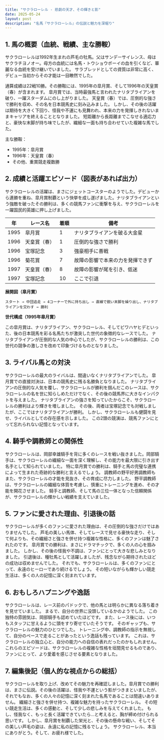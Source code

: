 ```yaml
---
title: "サクラローレル - 悲劇の天才、その輝きと影"
date: 2025-05-24
layout: post
description: "名馬『サクラローレル』の伝説と魅力を深堀り"
---
```


## 1. 馬の概要（血統、戦績、主な勝鞍）

サクラローレルは1992年生まれの芦毛の牡馬。父はサンデーサイレンス、母はサクラチヨノオー。母方の血統には名馬・トウショウボーイの血を引くなど、華麗なる血統を受け継いでいました。  サラブレッドとしての資質は非常に高く、デビュー当初からその才能は一目瞭然でした。

通算成績は22戦10勝。その勝鞍には、1995年の皐月賞、そして1996年の天皇賞（春）が含まれます。  皐月賞では、当時最強馬と言われたナリタブライアンを破り、一躍スターダムにのし上がりました。  天皇賞（春）では、圧倒的な強さで勝利を収め、その名を日本競馬史に刻み込みました。 しかし、その後の活躍は期待を大きく下回り、怪我や不運にも見舞われ、本来の力を発揮しきれないままキャリアを終えることとなりました。  短距離から長距離までこなせる適応力と、豪快な末脚が持ち味でしたが、繊細な一面も持ち合わせていた複雑な馬でした。

主な勝鞍：

* 1995年：皐月賞
* 1996年：天皇賞（春）
* その他、重賞競走複数勝


## 2. 成績と活躍エピソード（図表があれば出力）

サクラローレルの活躍は、まさにジェットコースターのようでした。デビューから連勝を重ね、皐月賞制覇という快挙を成し遂げました。ナリタブライアンという強敵を破ったその勝利は、多くの競馬ファンに衝撃を与え、サクラローレルを一躍国民的英雄に押し上げました。

| 年 | レース名             | 着順 | 備考                                      |
|---|----------------------|-------|-------------------------------------------|
| 1995 | 皐月賞               | 1     | ナリタブライアンを破る大金星                 |
| 1996 | 天皇賞（春）         | 1     | 圧倒的な強さで勝利                         |
| 1996 | 宝塚記念             | 3     | 強豪相手に善戦                             |
| 1996 | 菊花賞               | 7     | 故障の影響で本来の力を発揮できず             |
| 1997 | 天皇賞（春）         | 8     | 故障の影響が尾を引き、低迷                  |
| 1997 | 宝塚記念             | 10    | ここで引退                               |


**展開図（皐月賞）**

```
スタート → 中団追走 → 4コーナーで外に持ち出し → 直線で鋭い末脚を繰り出し、ナリタブライアンを交わす → 勝利
```

**世代構成（1995年皐月賞）**

この皐月賞は、ナリタブライアン、サクラローレル、そしてビワハヤヒデといった、後の日本競馬を彩る名馬たちが激突した世代の象徴的なレースでした。  ナリタブライアンが圧倒的な人気の中心でしたが、サクラローレルの勝利は、この世代の競争の激しさを改めて印象づけるものとなりました。


## 3. ライバル馬との対決

サクラローレルの最大のライバルは、間違いなくナリタブライアンでした。  皐月賞での直接対決は、日本の競馬史に残る名勝負となりました。  ナリタブライアンの圧倒的な人気を覆し、サクラローレルが勝利を掴んだこのレースは、サクラローレルの名を世に知らしめただけでなく、その後の競馬界に大きなインパクトを与えました。  ナリタブライアンの強さを知っていたからこそ、サクラローレルの勝利はより輝きを増しました。  その後、両者は宝塚記念でも対戦しましたが、ここではナリタブライアンが勝利。  しかし、サクラローレルも健闘を見せ、ライバルとしての存在感を示しました。  この2頭の競演は、競馬ファンにとって忘れられない記憶となっています。


## 4. 騎手や調教師との関係性

サクラローレルは、岡部幸雄騎手を背に多くのレースを戦い抜きました。岡部騎手は、サクラローレルの繊細な一面を深く理解し、その能力を最大限に引き出す名手として知られていました。  特に皐月賞での勝利は、騎手と馬の完璧な連携によって生まれた奇跡的な勝利と言えるでしょう。  調教師の野平好男調教師もまた、サクラローレルの才能を見抜き、その育成に尽力しました。  野平調教師は、サクラローレルの繊細な体質を考慮し、慎重にトレーニングを進め、その才能を開花させました。  騎手と調教師、そして馬の三位一体となった信頼関係が、サクラローレルの輝かしい戦績を支えていました。


## 5. ファンに愛された理由、引退後の話

サクラローレルが多くのファンに愛された理由は、その圧倒的な強さだけではありませんでした。  芦毛の美しい馬体、そしてレースで見せる豪快な走り、そして何よりも、その繊細さと強さを併せ持つ複雑な性格に、多くのファンは魅了されたのです。  皐月賞での勝利は、まさにドラマチックで、多くの人の心を掴みました。  しかし、その後の怪我や不調は、ファンにとって大きな悲しみとなりました。  引退後は、種牡馬として活躍しましたが、残念ながら期待されたほどの成功は収めませんでした。  それでも、サクラローレルは、多くのファンにとって、永遠のヒーローであり続けるでしょう。  その短いながらも輝かしい競走生活は、多くの人の記憶に深く刻まれています。


## 6. おもしろハプニングや逸話

サクラローレルは、レース前のパドックで、他の馬とは明らかに異なる落ち着きを見せていました。  まるで、自分の世界に没頭しているかのようでした。  この独特の雰囲気は、岡部騎手も認めていたほどです。  また、レース後には、いつもスタッフに甘えるように頭をすり寄せていたそうです。  そのギャップも、サクラローレルの魅力のひとつでした。  トレーニング中、調教師の指示を無視して、自分のペースで走ることがあったという逸話も残っています。  これは、サクラローレルの独立心と、自分の能力への自信の表れだったのかもしれません。  これらのエピソードは、サクラローレルの複雑な性格を垣間見せるものであり、ファンにとって、より愛着を感じさせる要素となりました。


## 7. 編集後記（個人的な視点からの総括）

サクラローレルを取り上げ、改めてその魅力を再確認しました。皐月賞での勝利は、まさに伝説。その後の活躍は、怪我や不運という影がつきまといましたが、それでもなお、多くの人々の記憶に深く刻まれた名馬であることは間違いありません。  繊細さと強さを併せ持つ、複雑な魅力を持ったサクラローレル。  その短い競走生活は、多くの感動と、そして少しの悲しみを与えてくれました。  もし、怪我なく、もっと長く活躍できていたら…と考えると、胸が締め付けられる思いです。  しかし、皐月賞を制覇した栄光と、その後の懸命な戦い、そしてその美しい芦毛の姿は、永遠に私の記憶に残るでしょう。  サクラローレル、本当にありがとう。そして、お疲れ様でした。
